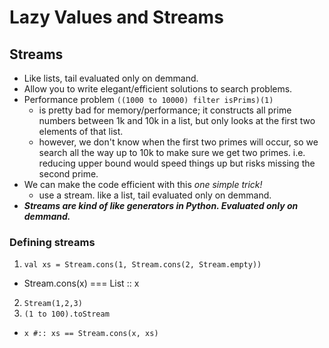 # Lazy Values and Streams

## Streams

+ Like lists, tail evaluated only on demmand.
+ Allow you to write elegant/efficient solutions to search problems.
+ Performance problem ```((1000 to 10000) filter isPrims)(1)```
  + is pretty bad for memory/performance; it constructs all prime numbers between 1k and 10k in a list, but only looks at the first two elements of that list.
  + however, we don't know when the first two primes will occur, so we search all the way up to 10k to make sure we get two primes. i.e. reducing upper bound would speed things up but risks missing the second prime.
+ We can make the code efficient with this *one simple trick!*
  + use a stream. like a list, tail evaluated only on demmand.
+ ***Streams are kind of like generators in Python. Evaluated only on demmand.***

### Defining streams

1) ```val xs = Stream.cons(1, Stream.cons(2, Stream.empty))```
  + Stream.cons(x) === List :: x 
2) ```Stream(1,2,3)```
3) ```(1 to 100).toStream```

+ ```x #:: xs == Stream.cons(x, xs)```
